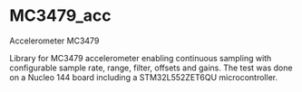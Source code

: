 # MC3479_acc
Accelerometer MC3479

Library for MC3479 accelerometer enabling continuous sampling with configurable sample rate, range, filter, offsets and gains.
The test was done on a Nucleo 144 board including a STM32L552ZET6QU microcontroller.
